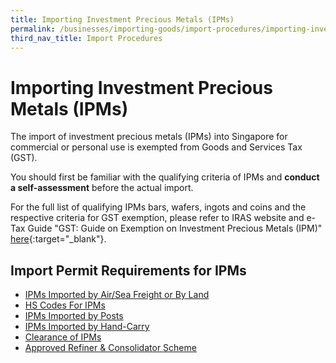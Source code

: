 ```yaml
---
title: Importing Investment Precious Metals (IPMs)
permalink: /businesses/importing-goods/import-procedures/importing-investment-precious-metals-ipms
third_nav_title: Import Procedures 
---
```


# Importing Investment Precious Metals (IPMs)

The import of investment precious metals (IPMs) into Singapore for commercial or personal use is exempted from Goods and Services Tax (GST).

You should first be familiar with the qualifying criteria of IPMs and  **conduct a self-assessment**  before the actual import.

For the full list of qualifying IPMs bars, wafers, ingots and coins and the respective criteria for GST exemption, please refer to IRAS website and e-Tax Guide "GST: Guide on Exemption on Investment Precious Metals (IPM)"  [here](https://www.iras.gov.sg/irashome/GST/GST-registered-businesses/Working-out-your-taxes/When-is-GST-not-charged/Supplies-Exempt-from-GST/){:target="_blank"}.


## Import Permit Requirements for IPMs

 - [IPMs Imported by Air/Sea Freight or By Land](/businesses/importing-goods/import-procedures/importing-investment-precious-metals-ipms/IPMS-imported-by-air-sea-freight-or-land)
 - [HS Codes For IPMs](/businesses/importing-goods/import-procedures/importing-investment-precious-metals-ipms/HS-Codes-For-IPMs)
 - [IPMs Imported by Posts](/businesses/importing-goods/import-procedures/importing-investment-precious-metals-ipms/IPMS-imported-by-posts)
 - [IPMs Imported by Hand-Carry](/businesses/importing-goods/import-procedures/importing-investment-precious-metals-ipms/IPMs-Imported-by-Hand-Carry)
 - [Clearance of IPMs](/businesses/importing-goods/import-procedures/importing-investment-precious-metals-ipms/Clearance-Of-IPMs)
 - [Approved Refiner & Consolidator Scheme](/businesses/importing-goods/import-procedures/importing-investment-precious-metals-ipms/Approved-Refiner-and-Consolidator-Scheme)


